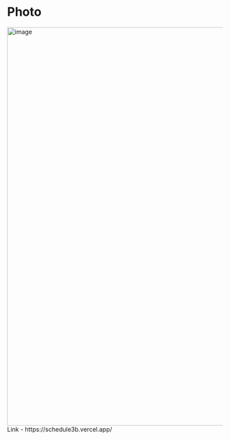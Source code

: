 # Photo
<img width="1411" height="930" alt="image" src="https://github.com/user-attachments/assets/05933cd2-7d88-4712-be84-eae3a876a284" />
Link - https://schedule3b.vercel.app/
